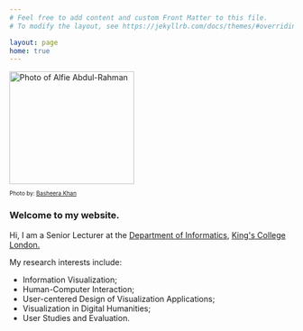```yaml
---
# Feel free to add content and custom Front Matter to this file.
# To modify the layout, see https://jekyllrb.com/docs/themes/#overriding-theme-defaults

layout: page
home: true
---
```


<div class="grid-container">
	<div class="col-md-3">
		<img class="img-polaroid" style="height: 200px; width: 221px;"
			 src="{{site.baseurl}}/images/my-photo.jpg" alt="Photo of Alfie Abdul-Rahman">
		<p style="font-size: 10px;">
			Photo by: <a href="http://www.linkedin.com/in/basheerakhan"
						 target="_blank">Basheera Khan</a>
		</p>
	</div>
	<div class="col-md-9">
		<h3>Welcome to my website.</h3>
		<p>Hi, I am a Senior Lecturer at the <a
				href="https://www.kcl.ac.uk/nms/depts/informatics/index.aspx" target="_blank">Department of Informatics</a>,
			<a href="https://www.kcl.ac.uk/index.aspx" target="_blank">King's College London.</a></p>
		<p>My research interests include:</p>
		<ul>
			<li>Information Visualization;</li>
			<li>Human-Computer Interaction;</li>
			<li>User-centered Design of Visualization Applications;</li>
			<li>Visualization in Digital Humanities;</li>
			<li>User Studies and Evaluation.</li>
		</ul>
	</div>
</div>
